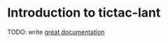 # Introduction to tictac-lant

TODO: write [great documentation](http://jacobian.org/writing/great-documentation/what-to-write/)
